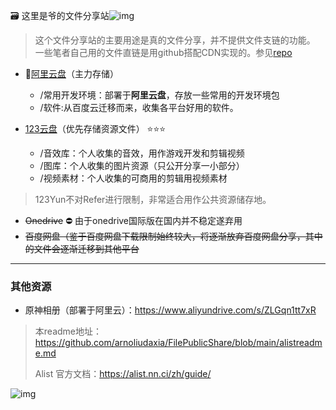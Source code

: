 🗃️ 这里是爷的文件分享站![img](https://img.shields.io/badge/Arno-fileshare-green)
> 这个文件分享站的主要用途是真的文件分享，并不提供文件支链的功能。
> 一些笔者自己用的文件直链是用github搭配CDN实现的。参见[repo](https://github.com/arnoliudaxia/FilePublicShare)

- 🌟[阿里云盘](https://www.aliyundrive.com/drive/)（主力存储）
  - /常用开发环境：部署于**阿里云盘**，存放一些常用的开发环境包
  - /软件:从百度云迁移而来，收集各平台好用的软件。

- [123云盘](https://www.123pan.com/)（优先存储资源文件） ⭐⭐⭐
  - /音效库：个人收集的音效，用作游戏开发和剪辑视频
  - /图库：个人收集的图片资源（只公开分享一小部分）
  - /视频素材：个人收集的可商用的剪辑用视频素材
> 123Yun不对Refer进行限制，非常适合用作公共资源储存地。
 

- ~~Onedrive~~ ⛔ 由于onedrive国际版在国内并不稳定遂弃用 
- ~~百度网盘（鉴于百度网盘下载限制始终较大，将逐渐放弃百度网盘分享，其中的文件会逐渐迁移到其他平台~~
---

### 其他资源

- 原神相册（部署于阿里云）：https://www.aliyundrive.com/s/ZLGqn1tt7xR

> 本readme地址：https://github.com/arnoliudaxia/FilePublicShare/blob/main/alistreadme.md
> 
> Alist 官方文档：https://alist.nn.ci/zh/guide/
> 
![img](https://api.puresys.net/)

